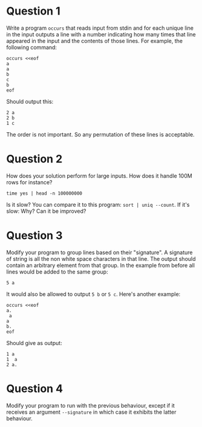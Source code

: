 # Question 1
Write a program `occurs` that reads input from stdin and for each
unique line in the input outputs a line with a number indicating how
many times that line appeared in the input and the contents of those
lines.  For example, the following command:

```
occurs <<eof
a
a
b
c
b
eof
```

Should output this:

```
2 a
2 b
1 c
```

The order is not important.  So any permutation of these lines is
acceptable.

# Question 2
How does your solution perform for large inputs.  How does it handle
100M rows for instance?

```
time yes | head -n 100000000
```

Is it slow?  You can compare it to this program: `sort | uniq
--count`.  If it's slow: Why? Can it be improved?

# Question 3
Modify your program to group lines based on their "signature".  A
signature of string is all the non white space characters in that
line.  The output should contain an arbitrary element from that
group.  In the example from before all lines would be added to the same
group:

```
5 a
```

It would also be allowed to output `5 b` or `5 c`.  Here's another example:

```
occurs <<eof
a.
 a
a
b.
eof
```

Should give as output:

```
1 a
1  a
2 a.
```

# Question 4
Modify your program to run with the previous behaviour, except if it
receives an argument `--signature` in which case it exhibits the
latter behaviour.
